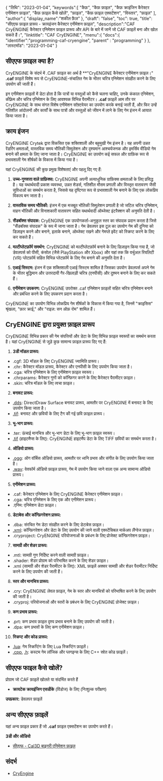 {
"तिथि": "2023-01-04",
   "keywords":[
"कैफ़",
"कैफ़ फ़ाइल",
"कैफ़ क्राइंजिन कैरेक्टर एनीमेशन फ़ाइल",
"कैफ़ फ़ाइल कैसे खोलें",
"फ़ाइल",
"कैफ़ फ़ाइल एक्सटेंशन",
"विस्तार",
"फ़ाइल"
],
   "author":{
"display_name":"शकील फ़ैज़"
},
"draft": "false",
"toc": true,
"title": "सीएएफ फ़ाइल प्रारूप - क्रायइंजन कैरेक्टर एनीमेशन फ़ाइल",
   "description":"CAF CryENGINE कैरेक्टर एनिमेशन फ़ाइल प्रारूप और API के बारे में जानें जो CAF फ़ाइलें बना और खोल सकते हैं।",
"linktitle": "CAF CryENGINE",
   "menu":{
      "docs":{
         "identifier":"programming-caf-cryengine",
"parent" : "programming"
}
},
"लास्टमॉड": "2023-01-04"
}

## सीएएफ फ़ाइल क्या है?

CryENGINE के संदर्भ में .CAF फ़ाइल का अर्थ है **"CryENGINE कैरेक्टर एनीमेशन फ़ाइल।" **.caf** फ़ाइलें विशेष रूप से CryENGINE-संचालित गेम के भीतर चरित्र एनिमेशन संग्रहीत करने के लिए उपयोग की जाती हैं।

इन एनीमेशन फ़ाइलों में डेटा होता है कि पात्रों या वस्तुओं को कैसे चलना चाहिए, उनके कंकाल एनिमेशन, कीफ़्रेम और चरित्र एनिमेशन के लिए आवश्यक विभिन्न पैरामीटर। **.caf** फ़ाइलें आम तौर पर CryENGINE के साथ संगत विशेष एनीमेशन सॉफ़्टवेयर का उपयोग करके बनाई जाती हैं, और फिर उन्हें गतिशील आंदोलनों और कार्यों के साथ पात्रों और वस्तुओं को जीवन में लाने के लिए गेम इंजन में आयात किया जाता है।

## क्राय इंजन

CryENGINE Crytek द्वारा विकसित एक शक्तिशाली और बहुमुखी गेम इंजन है। यह अपनी उन्नत रेंडरिंग क्षमताओं, वास्तविक समय भौतिकी सिमुलेशन और दृश्यमान आश्चर्यजनक और इमर्सिव वीडियो गेम बनाने की क्षमता के लिए जाना जाता है। CryENGINE का उपयोग कई सफल और ग्राफ़िक रूप से प्रभावशाली गेम शीर्षकों के विकास में किया गया है।

यहां CryENGINE की कुछ प्रमुख विशेषताएं और पहलू दिए गए हैं:

1. **उच्च-गुणवत्ता वाले ग्राफ़िक्स:** CryENGINE अपनी अत्याधुनिक ग्राफ़िक्स क्षमताओं के लिए प्रसिद्ध है। यह यथार्थवादी प्रकाश व्यवस्था, उन्नत शेडर्स, गतिशील मौसम प्रणाली और विस्तृत वातावरण जैसी सुविधाओं का समर्थन करता है, जिससे यह दृष्टिगत रूप से प्रभावशाली गेम बनाने के लिए एक लोकप्रिय विकल्प बन जाता है।
    
















2. **वास्तविक समय भौतिकी:** इंजन में एक मजबूत भौतिकी सिमुलेशन प्रणाली है जो जटिल चरित्र एनिमेशन, वाहन भौतिकी और विनाशकारी वातावरण सहित यथार्थवादी ऑब्जेक्ट इंटरैक्शन की अनुमति देती है।
    
















3. **सैंडबॉक्स संपादक:** CryENGINE एक उपयोगकर्ता-अनुकूल स्तर का संपादक प्रदान करता है जिसे "सैंडबॉक्स संपादक" के रूप में जाना जाता है। गेम डेवलपर इस टूल का उपयोग गेम की दुनिया को डिज़ाइन करने और बनाने, इलाके बनाने, ऑब्जेक्ट रखने और गेमप्ले इवेंट को स्क्रिप्ट करने के लिए कर सकते हैं।
    
















4. **मल्टीप्लेटफ़ॉर्म समर्थन:** CryENGINE को मल्टीप्लेटफ़ॉर्म बनाने के लिए डिज़ाइन किया गया है, जो डेवलपर्स को पीसी, कंसोल (जैसे PlayStation और Xbox) और यहां तक कि वर्चुअल रियलिटी (VR) प्लेटफ़ॉर्म सहित विभिन्न प्लेटफ़ॉर्म के लिए गेम बनाने की अनुमति देता है।
    
















5. **एआई सिस्टम:** इंजन में एक शक्तिशाली एआई सिस्टम शामिल है जिसका उपयोग डेवलपर्स अपने गेम के भीतर बुद्धिमान और उत्तरदायी गैर-खिलाड़ी चरित्र (एनपीसी) और दुश्मन बनाने के लिए कर सकते हैं।
    
















6. **एनीमेशन उपकरण:** CryENGINE उपरोक्त .caf एनिमेशन फ़ाइलों सहित चरित्र एनिमेशन बनाने और प्रबंधित करने के लिए उपकरण प्रदान करता है।
    
















CryENGINE का उपयोग विभिन्न लोकप्रिय गेम शीर्षकों के विकास में किया गया है, जिनमें "क्राइसिस" श्रृंखला, "फ़ार क्राई," और "राइज़: सन ऑफ़ रोम" शामिल हैं।

## CryENGINE द्वारा प्रयुक्त फ़ाइल प्रारूप

CryENGINE विभिन्न प्रकार की गेम संपत्तियों और डेटा के लिए विभिन्न फ़ाइल स्वरूपों का समर्थन करता है। यहां CryENGINE से जुड़े कुछ सामान्य फ़ाइल प्रारूप दिए गए हैं:

1. **3डी मॉडल प्रारूप:**
    
















- .cgf: 3D मॉडल के लिए CryENGINE ज्यामिति प्रारूप।
- .chr: कैरेक्टर मॉडल प्रारूप, कैरेक्टर और एनपीसी के लिए उपयोग किया जाता है।
- .cga: चरित्र एनिमेशन के लिए एनीमेशन फ़ाइल स्वरूप।
- .chrparams: कैरेक्टर गुणों को कॉन्फ़िगर करने के लिए कैरेक्टर पैरामीटर फ़ाइल।
- .skin: चरित्र मॉडल के लिए त्वचा फ़ाइल।
2. **बनावट प्रारूप:**
    
















- [.dds](/hi/image/dds/): DirectDraw Surface बनावट प्रारूप, आमतौर पर CryENGINE में बनावट के लिए उपयोग किया जाता है।
- [.tif](/hi/image/tiff/): बनावट और छवियों के लिए टैग की गई छवि फ़ाइल प्रारूप।
3. **भू-भाग प्रारूप:**
    
















- .ter: ऊंचाई मानचित्र और भू-भाग डेटा के लिए भू-भाग फ़ाइल स्वरूप।
- [.tif](/hi/image/tiff/) (हाइटमैप्स के लिए): CryENGINE हाइटमैप डेटा के लिए TIFF छवियों का समर्थन करता है।
4. **ऑडियो प्रारूप:**
    
















- [.ogg](/hi/audio/ogg/): ऑग वॉर्बिस ऑडियो प्रारूप, आमतौर पर ध्वनि प्रभाव और संगीत के लिए उपयोग किया जाता है।
- [.wav](/hi/audio/wav/): वेवफॉर्म ऑडियो फ़ाइल प्रारूप, गेम में उपयोग किया जाने वाला एक अन्य सामान्य ऑडियो प्रारूप।
5. **एनीमेशन प्रारूप:**
    
















- .caf: कैरेक्टर एनिमेशन के लिए CryENGINE कैरेक्टर एनीमेशन फ़ाइल।
- .cga: चरित्र एनिमेशन के लिए एक और एनीमेशन प्रारूप।
- .एनिम: एनिमेशन डेटा फ़ाइल।
6. **डेटाबेस और कॉन्फ़िगरेशन प्रारूप:**
    
















- .dba: संरचित गेम डेटा संग्रहीत करने के लिए डेटाबेस फ़ाइल।
- [.xml](/hi/web/xml/): कॉन्फ़िगरेशन और डेटा के लिए उपयोग की जाने वाली एक्स्टेंसिबल मार्कअप लैंग्वेज फ़ाइल।
- .cryproject: CryENGINE परियोजनाओं के प्रबंधन के लिए प्रोजेक्ट कॉन्फ़िगरेशन फ़ाइल।
7. **सामग्री और शेडर प्रारूप:**
    
















- .mtl: सामग्री गुण निर्दिष्ट करने वाली सामग्री फ़ाइल।
- .shader: शेडर प्रोग्राम को परिभाषित करने के लिए शेडर फ़ाइल।
- .xml (सामग्री और शेडर पैरामीटर के लिए): XML फ़ाइलें अक्सर सामग्री और शेडर पैरामीटर निर्दिष्ट करने के लिए उपयोग की जाती हैं।
8. **स्तर और मानचित्र प्रारूप:**
    
















- .cry: CryENGINE लेवल फ़ाइल, गेम के स्तर और मानचित्रों को परिभाषित करने के लिए उपयोग की जाती है।
- .cryproj: परियोजनाओं और स्तरों के प्रबंधन के लिए CryENGINE प्रोजेक्ट फ़ाइल।
9. **कण प्रभाव प्रारूप:**
    
















- .prt: कण प्रभाव फ़ाइल दृश्य प्रभाव बनाने के लिए उपयोग की जाती है।
- .dpa: कण प्रभावों के लिए कण एनीमेशन फ़ाइल।
10. **स्क्रिप्ट और कोड प्रारूप:**
    
















- [.lua](/hi/programming/lua/): गेम स्क्रिप्टिंग के लिए Lua स्क्रिप्टिंग फ़ाइलें।
- [.cpp](/hi/programming/cpp/), [.h](/hi/programming/h/): कस्टम गेम लॉजिक और प्लगइन्स के लिए C++ स्रोत कोड फ़ाइलें।

## सीएएफ फाइल कैसे खोलें?

प्रोग्राम जो CAF फ़ाइलें खोलते या संदर्भित करते हैं

- **क्रायटेक क्रायइंजिन एसडीके** (विंडोज) के लिए (निःशुल्क परीक्षण)

**उपप्रकार:** डेवलपर फ़ाइलें

## अन्य सीएएफ फ़ाइलें

यहां अन्य फ़ाइल प्रकार हैं जो **.caf** फ़ाइल एक्सटेंशन का उपयोग करते हैं।

**3डी और ऑडियो**
- [सीएएफ - Cal3D बाइनरी एनिमेशन फ़ाइल](/hi/3d/caf-cal3d/)

## संदर्भ
* [CryEngine](https://en.wikipedia.org/wiki/CryEngine)
